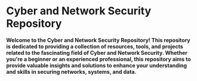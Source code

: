 # Cyber and Network Security Repository

**Welcome to the Cyber and Network Security Repository! This repository is dedicated to providing a collection of resources, tools, and projects related to the fascinating field of Cyber and Network Security. Whether you're a beginner or an experienced professional, this repository aims to provide valuable insights and solutions to enhance your understanding and skills in securing networks, systems, and data.**
